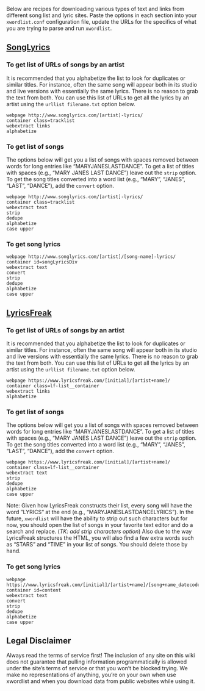 Below are recipes for downloading various types of text and links from different song list and lyric sites. Paste the options in each section into your `xwordlist.conf` configuration file, update the URLs for the specifics of what you are trying to parse and run `xwordlist`.

## [SongLyrics](http://songlyrics.com)

### To get list of URLs of songs by an artist

It is recommended that you alphabetize the list to look for duplicates or similar titles. For instance, often the same song will appear both in its studio and live versions with essentially the same lyrics. There is no reason to grab the text from both. You can use this list of URLs to get all the lyrics by an artist using the `urllist filename.txt` option below.
```
webpage http://www.songlyrics.com/[artist]-lyrics/
container class=tracklist
webextract links
alphabetize
```

### To get list of songs

The options below will get you a list of songs with spaces removed between words for long entries like “MARYJANESLASTDANCE”. To get a list of titles with spaces (e.g., “MARY JANES LAST DANCE”) leave out the `strip` option. To get the song titles converted into a word list (e.g., “MARY”, “JANES”, “LAST”, “DANCE”), add the `convert` option.
```
webpage http://www.songlyrics.com/[artist]-lyrics/
container class=tracklist
webextract text
strip
dedupe
alphabetize
case upper
```

### To get song lyrics
```
webpage http://www.songlyrics.com/[artist]/[song-name]-lyrics/
container id=songLyricsDiv
webextract text
convert
strip
dedupe
alphabetize
case upper
```

## [LyricsFreak](https://www.lyricsfreak.com)

### To get list of URLs of songs by an artist

It is recommended that you alphabetize the list to look for duplicates or similar titles. For instance, often the same song will appear both in its studio and live versions with essentially the same lyrics. There is no reason to grab the text from both. You can use this list of URLs to get all the lyrics by an artist using the `urllist filename.txt` option below.
```
webpage https://www.lyricsfreak.com/[initial]/[artist+name]/
container class=lf-list__container
webextract links
alphabetize
```

### To get list of songs

The options below will get you a list of songs with spaces removed between words for long entries like “MARYJANESLASTDANCE”. To get a list of titles with spaces (e.g., “MARY JANES LAST DANCE”) leave out the `strip` option. To get the song titles converted into a word list (e.g., “MARY”, “JANES”, “LAST”, “DANCE”), add the `convert` option.
```
webpage https://www.lyricsfreak.com/[initial]/[artist+name]/
container class=lf-list__container
webextract text
strip
dedupe
alphabetize
case upper
```
Note: Given how LyricsFreak constructs their list, every song will have the word ”LYRICS“ at the end (e.g., “MARYJANESLASTDANCELYRICS”). In the future, `xwordlist` will have the ability to strip out such characters but for now, you should open the list of songs in your favorite text editor and do a search and replace. (*TK: add strip characters option*) Also due to the way LyricsFreak structures the HTML, you will also find a few extra words such as “STARS” and “TIME” in your list of songs. You should delete those by hand.

### To get song lyrics
```
webpage https://www.lyricsfreak.com/[initial]/[artist+name]/[song+name_datecode]
container id=content
webextract text
convert
strip
dedupe
alphabetize
case upper
```

## Legal Disclaimer

Always read the terms of service first! The inclusion of any site on this wiki does not guarantee that pulling information programmatically is allowed under the site’s terms of service or that you won’t be blocked trying. We make no representations of anything, you’re on your own when use xwordlist and when you download data from public websites while using it.
